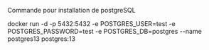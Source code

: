 Commande pour installation de postgreSQL

docker run -d -p 5432:5432 -e POSTGRES_USER=test -e POSTGRES_PASSWORD=test -e POSTGRES_DB=postgres --name postgres13 postgres:13